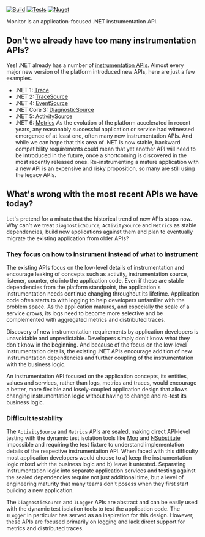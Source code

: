 [![Build](https://img.shields.io/appveyor/ci/olegsych/monitor/master)](https://ci.appveyor.com/project/olegsych/monitor/branch/master)
[![Tests](https://img.shields.io/appveyor/tests/olegsych/monitor/master)](https://ci.appveyor.com/project/olegsych/monitor/branch/master/tests)
[![Nuget](https://img.shields.io/nuget/v/monitor.svg)](https://www.nuget.org/packages/monitor)

Monitor is an application-focused .NET instrumentation API.

## Don't we already have too many instrumentation APIs?

Yes! .NET already has a number of [instrumentation APIs](https://docs.microsoft.com/en-us/dotnet/core/diagnostics/).
Almost every major new version of the platform introduced new APIs, here are just a few examples.
- .NET 1: [Trace](https://docs.microsoft.com/en-us/dotnet/api/system.diagnostics.trace).
- .NET 2: [TraceSource](https://docs.microsoft.com/en-us/dotnet/api/system.diagnostics.tracesource)
- .NET 4: [EventSource](https://docs.microsoft.com/en-us/dotnet/api/system.diagnostics.tracing.eventsource)
- .NET Core 3: [DiagnosticSource](https://docs.microsoft.com/en-us/dotnet/api/system.diagnostics.diagnosticsource)
- .NET 5: [ActivitySource](https://docs.microsoft.com/en-us/dotnet/api/system.diagnostics.activitysource)
- .NET 6: [Metrics](https://docs.microsoft.com/en-us/dotnet/api/system.diagnostics.metrics)
As the evolution of the platform accelerated in recent years, any reasonably successful application or service had witnessed
emergence of at least one, often many new instrumentation APIs. And while we can hope that this area of .NET is now stable,
backward compatibility requirements could mean that yet another API will need to be introduced in the future, once a
shortcoming is discovered in the most recently released ones. Re-instrumenting a mature application with a new API is an
expensive and risky proposition, so many are still using the legacy APIs.

## What's wrong with the most recent APIs we have today?

Let's pretend for a minute that the historical trend of new APIs stops now. Why can't we treat `DiagnosticSource`,
`ActivitySource` and `Metrics` as stable dependencies, build new applications against them and plan to eventually migrate
the existing application from older APIs?

### They focus on how to instrument instead of what to instrument

The existing APIs focus on the low-level details of instrumentation and encourage leaking of concepts such as activity,
instrumentation source, listener, counter, etc into the application code. Even if these are stable dependencies
from the platform standpoint, the application's instrumentation needs continue changing throughout its lifetime. Application
code often starts to with logging to help developers unfamiliar with the problem space. As the application matures, and
especially the scale of a service grows, its logs need to become more selective and be complemented with aggregated metrics
and distributed traces.

Discovery of new instrumentation requirements by application developers is unavoidable and unpredictable. Developers simply
don't know what they don't know in the beginning. And because of the focus on the low-level instrumentation details, the
existing .NET APIs encourage addition of new instrumentation dependencies and further coupling of the instrumentation with
the business logic.

An instrumentation API focused on the application concepts, its entities, values and services, rather
than logs, metrics and traces, would encourage a better, more flexible and losely-coupled application design that allows
changing instrumentation logic without having to change and re-test its business logic.

### Difficult testability

The `ActivitySource` and `Metrics` APIs are sealed, making direct API-level testing with the dynamic test isolation tools
like [Moq](https://github.com/moq/moq4) and [NSubstitute](https://github.com/nsubstitute/NSubstitute) impossible and requiring
the test fixture to understand implementation details of the respective instrumentation API. When faced with this difficulty
most application developers would choose to a) keep the instrumentation logic mixed with the business logic and b) leave it
untested. Separating instrumentation logic into separate application services and testing against the sealed dependencies
require not just additional time, but a level of engineering maturity that many teams don't posess when they first start
building a new application.

The `DiagnosticSource` and `ILogger` APIs are abstract and can be easily used with the dynamic test isolation tools to test
the application code. The `ILogger` in particular has served as an inspiration for this design. However, these APIs are
focused primarily on logging and lack direct support for metrics and distributed traces.
